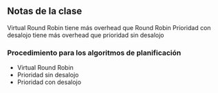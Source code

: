 ## Notas de la clase
Virtual Round Robin tiene más overhead que Round Robin
Prioridad con desalojo tiene más overhead que prioridad sin desalojo

### Procedimiento para los algoritmos de planificación
* Virtual Round Robin
* Prioridad sin desalojo
* Prioridad con desalojo